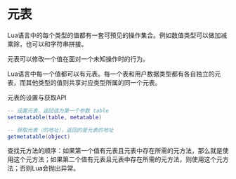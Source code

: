 # 元表

Lua语言中的每个类型的值都有一套可预见的操作集合。例如数值类型可以做加减乘除，也可以和字符串拼接。

元表可以修改一个值在面对一个未知操作时的行为。

Lua语言中每一个值都可以有元表。每一个表和用户数据类型都有各自独立的元表，而其他类型的值则共享对应类型所属的同一个元表。

元表的设置与获取API

```lua
-- 设置元表，返回值为第一个参数 table
setmetatable(table, metatable)

-- 获取元表（的地址），返回的是元表的地址
getmetatable(object)
```



查找元方法的顺序：如果第一个值有元表且元表中存在所需的元方法，那么就是使用这个元方法；如果第二个值有元表且元表中存在所需的元方法，则使用这个元方法；否则Lua会抛出异常。
